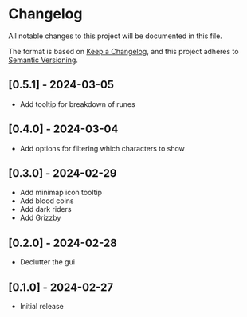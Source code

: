 # Changelog

All notable changes to this project will be documented in this file.

The format is based on [Keep a Changelog](https://keepachangelog.com/en/1.1.0/),
and this project adheres to [Semantic Versioning](https://semver.org/spec/v2.0.0.html).

## [0.5.1] - 2024-03-05

- Add tooltip for breakdown of runes

## [0.4.0] - 2024-03-04

- Add options for filtering which characters to show

## [0.3.0] - 2024-02-29

- Add minimap icon tooltip
- Add blood coins
- Add dark riders
- Add Grizzby

## [0.2.0] - 2024-02-28

- Declutter the gui

## [0.1.0] - 2024-02-27

 - Initial release
